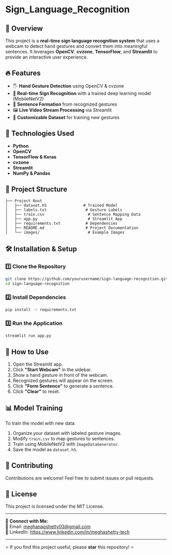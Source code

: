 # Sign_Language_Recognition



## 📌 Overview

This project is a **real-time sign language recognition system** that uses a webcam to detect hand gestures and convert them into meaningful sentences. It leverages **OpenCV**, **cvzone**, **TensorFlow**, and **Streamlit** to provide an interactive user experience.

## 🔥 Features

- 🖐 **Hand Gesture Detection** using OpenCV & cvzone
- 🤖 **Real-time Sign Recognition** with a trained deep learning model (MobileNetV2)
- 📝 **Sentence Formation** from recognized gestures
- 🖼 **Live Video Stream Processing** via Streamlit
- 📄 **Customizable Dataset** for training new gestures

## 🚀 Technologies Used

- **Python**
- **OpenCV**
- **TensorFlow & Keras**
- **cvzone**
- **Streamlit**
- **NumPy & Pandas**

## 📂 Project Structure

```
├── Project Root
│   ├── dataset.h5                # Trained Model
│   ├── labels.txt                 # Gesture Labels
│   ├── train.csv                   # Sentence Mapping Data
│   ├── app.py                      # Streamlit App
│   ├── requirements.txt           # Dependencies
│   ├── README.md                  # Project Documentation
│   └── images/                     # Example Images
```

## 🛠 Installation & Setup

### 1️⃣ Clone the Repository

```bash
git clone https://github.com/yourusername/sign-language-recognition.git
cd sign-language-recognition
```

### 2️⃣ Install Dependencies

```bash
pip install -r requirements.txt
```

### 3️⃣ Run the Application

```bash
streamlit run app.py
```

## 🎯 How to Use

1. Open the Streamlit app.
2. Click **"Start Webcam"** in the sidebar.
3. Show a hand gesture in front of the webcam.
4. Recognized gestures will appear on the screen.
5. Click **"Form Sentence"** to generate a sentence.
6. Click **"Clear"** to reset.

## 📊 Model Training

To train the model with new data:

1. Organize your dataset with labeled gesture images.
2. Modify `train.csv` to map gestures to sentences.
3. Train using MobileNetV2 with `ImageDataGenerator`.
4. Save the model as `dataset.h5`.

## 🤝 Contributing

Contributions are welcome! Feel free to submit issues or pull requests.

## 📜 License

This project is licensed under the MIT License.

---

🔗 **Connect with Me:**\
📧 Email: [meghanapshetty03@gmail.com](mailto\:meghanapshetty03@gmail.com)\
🔗 LinkedIn: https://www.linkedin.com/in/meghashetty-tech

---

⭐ If you find this project useful, please **star** this repository! ⭐

